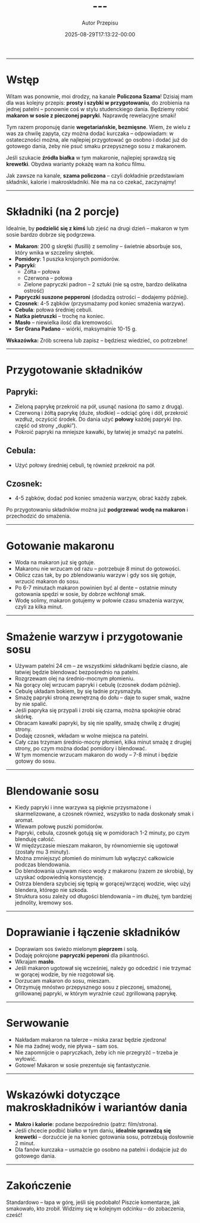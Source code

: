 ﻿---
draft: true
title: "---"
author: "Autor Przepisu"
recipe_image: images/recipe-headers/default.avif
date: 2025-08-29T17:13:22-00:00
categories: ["sniadania"]
tags: ["draft"]
tagline: "Przepis do sformatowania"
servings: 4
prep_time: 15
cook: true
cook_time: 30
calories: 300
protein: 20
fat: 10
carbohydrate: 25
---
---

# Wstęp

Witam was ponownie, moi drodzy, na kanale **Policzona Szama**! Dzisiaj mam dla was kolejny przepis: **prosty i szybki w przygotowaniu**, do zrobienia na jednej patelni – ponownie coś w stylu studenckiego dania. Będziemy robić **makaron w sosie z pieczonej papryki**. Naprawdę rewelacyjne smaki!

Tym razem proponuję danie **wegetariańskie, bezmięsne**. Wiem, że wielu z was za chwilę zapyta, czy można dodać kurczaka – odpowiadam: w ostateczności można, ale najlepiej przygotować go osobno i dodać już do gotowego dania, żeby nie psuć smaku przepysznego sosu z makaronem.

Jeśli szukacie **źródła białka** w tym makaronie, najlepiej sprawdzą się **krewetki**. Obydwa warianty pokażę wam na końcu filmu.

Jak zawsze na kanale, **szama policzona** – czyli dokładnie przedstawiam składniki, kalorie i makroskładniki. Nie ma na co czekać, zaczynajmy!

---

# Składniki (na 2 porcje)

Idealnie, by **podzielić się z kimś** lub zjeść na drugi dzień – makaron w tym sosie bardzo dobrze się podgrzewa.

- **Makaron**: 200 g skrętki (fusilli) z semoliny – świetnie absorbuje sos, który wnika w szczeliny skrętek.
- **Pomidory**: 1 puszka krojonych pomidorów.
- **Papryki**:
  - Żółta – połowa
  - Czerwona – połowa
  - Zielone papryczki padron – 2 sztuki (nie są ostre, bardzo delikatna ostrość)
- **Papryczki suszone pepperoni** (dodadzą ostrości – dodajemy później).
- **Czosnek**: 4-5 ząbków (przysmażamy pod koniec smażenia warzyw).
- **Cebula**: połowa średniej cebuli.
- **Natka pietruszki** – trochę na koniec.
- **Masło** – niewielka ilość dla kremowości.
- **Ser Grana Padano** – wiórki, maksymalnie 10-15 g.

**Wskazówka:** Zrób screena lub zapisz – będziesz wiedzieć, co potrzebne!

---

# Przygotowanie składników

## Papryki:
- Zieloną paprykę przekroić na pół, usunąć nasiona (to samo z drugą).
- Czerwoną i żółtą paprykę (duże, słodkie) – odciąć górę i dół, przekroić wzdłuż, oczyścić środek. Do dania użyć **połowy** każdej papryki (np. część od strony „dupki”).
- Pokroić papryki na mniejsze kawałki, by łatwiej je smażyć na patelni.

## Cebula:
- Użyć połowy średniej cebuli, tę również przekroić na pół.

## Czosnek:
- 4-5 ząbków, dodać pod koniec smażenia warzyw, obrać każdy ząbek.

Po przygotowaniu składników można już **podgrzewać wodę na makaron** i przechodzić do smażenia.

---

# Gotowanie makaronu

- Woda na makaron już się gotuje.
- Makaronu nie wrzucam od razu – potrzebuje 8 minut do gotowości.
- Oblicz czas tak, by po zblendowaniu warzyw i gdy sos się gotuje, wrzucić makaron do sosu.
- Po 6-7 minutach makaron powinien być al dente – ostatnie minuty gotowania spędzi w sosie, by dobrze wchłonął smak.
- Wodę solimy, makaron gotujemy w połowie czasu smażenia warzyw, czyli za kilka minut.

---

# Smażenie warzyw i przygotowanie sosu

- Używam patelni 24 cm – ze wszystkimi składnikami będzie ciasno, ale łatwiej będzie blendować bezpośrednio na patelni.
- Rozgrzewam olej na średnio-mocnym płomieniu.
- Na gorący olej wrzucam papryki i cebulę (czosnek dodam później).
- Cebulę układam bokiem, by się ładnie przysmażyła.
- Smażę papryki stroną zewnętrzną do dołu – daje to super smak, ważne by nie spalić.
- Jeśli papryka się przypali i zrobi się czarna, można spokojnie obrać skórkę.
- Obracam kawałki papryki, by się nie spaliły, smażę chwilę z drugiej strony.
- Dodaję czosnek, wkładam w wolne miejsca na patelni.
- Cały czas trzymam średnio-mocny płomień, kilka minut smażę z drugiej strony, po czym można dodać pomidory i blendować.
- W tym momencie wrzucam makaron do wody – 7-8 minut i będzie gotowy do sosu.

---

# Blendowanie sosu

- Kiedy papryki i inne warzywa są pięknie przysmażone i skarmelizowane, a czosnek również, wszystko to nada doskonały smak i aromat.
- Wlewam połowę puszki pomidorów.
- Papryki, cebula, czosnek gotują się w pomidorach 1-2 minuty, po czym blenduję całość.
- W międzyczasie mieszam makaron, by równomiernie się ugotował (zostały mu 3 minuty).
- Można zmniejszyć płomień do minimum lub wyłączyć całkowicie podczas blendowania.
- Do blendowania używam nieco wody z makaronu (razem ze skrobią), by uzyskać odpowiednią konsystencję.
- Ostrza blendera szybciej się tępią w gorącej/wrzącej wodzie, więc użyj blendera, którego nie szkoda.
- Struktura sosu zależy od długości blendowania – im dłużej, tym bardziej jednolity, kremowy sos.

---

# Doprawianie i łączenie składników

- Doprawiam sos świeżo mielonym **pieprzem** i solą.
- Dodaję pokrojone **papryczki peperoni** dla pikantności.
- Wkrajam **masło**.
- Jeśli makaron ugotował się wcześniej, należy go odcedzić i nie trzymać w gorącej wodzie, by nie rozgotował się.
- Dorzucam makaron do sosu, mieszam.
- Otrzymuję mnóstwo przepysznego sosu z pieczonej, smażonej, grillowanej papryki, w którym wyraźnie czuć zgrillowaną paprykę.

---

# Serwowanie

- Nakładam makaron na talerze – miska zaraz będzie zjedzona!
- Nie ma żadnej wody, nie pływa – sam sos.
- Nie zapomnijcie o papryczkach, żeby ich nie przegryźć – trzeba je wyłowić.
- Gotowe! Makaron w sosie prezentuje się fantastycznie.

---

# Wskazówki dotyczące makroskładników i wariantów dania

- **Makro i kalorie**: podane bezpośrednio (patrz: film/strona).
- Jeśli chcecie podbić białko w tym daniu, **idealnie sprawdzą się krewetki** – dorzućcie je na koniec gotowania sosu, potrzebują dosłownie 2 minut.
- Dla fanów kurczaka – usmażcie go osobno na patelni i dodajcie już do gotowego dania.

---

# Zakończenie

Standardowo – łapa w górę, jeśli się podobało! Piszcie komentarze, jak smakowało, kto zrobił. Widzimy się w kolejnym odcinku – do zobaczenia, cześć!